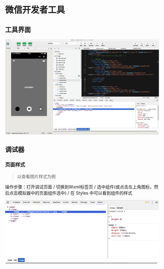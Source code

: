 # 微信开发者工具

## 工具界面

![image-20181214113914635](./assets/image-20181214113914635-4758754.png)

## 调试器



### 页面样式

> 以查看图片样式为例

操作步骤：打开调试页面 / 切换到Wxml标签页 / 选中组件(或点击左上角图标，然后点击模拟器中的页面组件选中) / 在 Styles 中可以看到组件的样式

![image-20181119091936984](./assets/image-20181119091936984.png)
